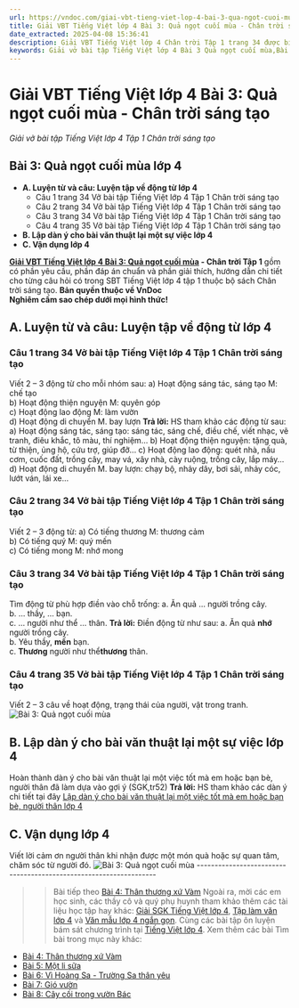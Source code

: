 ```yaml
---
url: https://vndoc.com/giai-vbt-tieng-viet-lop-4-bai-3-qua-ngot-cuoi-mua-chan-troi-sang-tao-304076
title: Giải VBT Tiếng Việt lớp 4 Bài 3: Quả ngọt cuối mùa - Chân trời sáng tạo - Giải vở bài tập Tiếng Việt lớp 4 Tập 1 Chân trời sáng tạo - VnDoc.com
date_extracted: 2025-04-08 15:36:41
description: Giải VBT Tiếng Việt lớp 4 Chân trời Tập 1 trang 34 được biên soạn nhằm giúp các em HS đạt kết quả tốt trong quá trình làm bài tập và học tập môn Tiếng Việt lớp 4.
keywords: Giải vở bài tập Tiếng Việt lớp 4 Bài 3 Quả ngọt cuối mùa,Bài 3 Quả ngọt cuối mùa lớp 4,Bài 3 Quả ngọt cuối mùa lớp 4 vbt,Bài 3 Quả ngọt cuối mùa lớp 4 trang 34,tiếng việt lớp 4 Bài 3 Quả ngọt cuối mùa,giải Bài 3 Quả ngọt cuối mùa,tiếng việt lớp 4,tiếng việt lớp 4 chân trời sáng tạo,vở bài tập tiếng việt lớp 4,sách tiếng việt lớp 4,bài tập tiếng việt lớp 4,giải bài tập tiếng việt lớp 4,tiếng việt lớp 4 tập 1
---
```


# Giải VBT Tiếng Việt lớp 4 Bài 3: Quả ngọt cuối mùa - Chân trời sáng tạo
 _Giải vở bài tập Tiếng Việt lớp 4 Tập 1 Chân trời sáng tạo_
## **Bài 3: Quả ngọt cuối mùa lớp 4**
  * **A. Luyện từ và câu: Luyện tập về động từ lớp 4**
    * Câu 1 trang 34 Vở bài tập Tiếng Việt lớp 4 Tập 1 Chân trời sáng tạo
    * Câu 2 trang 34 Vở bài tập Tiếng Việt lớp 4 Tập 1 Chân trời sáng tạo
    * Câu 3 trang 34 Vở bài tập Tiếng Việt lớp 4 Tập 1 Chân trời sáng tạo
    * Câu 4 trang 35 Vở bài tập Tiếng Việt lớp 4 Tập 1 Chân trời sáng tạo
  * **B. Lập dàn ý cho bài văn thuật lại một sự việc lớp 4**
  * **C. Vận dụng lớp 4**

**[Giải VBT Tiếng Việt lớp 4 Bài 3: Quả ngọt cuối mùa](<https://vndoc.com/giai-vbt-tieng-viet-lop-4-bai-3-qua-ngot-cuoi-mua-chan-troi-sang-tao-304076>) \- Chân trời Tập 1** gồm có phần yêu cầu, phần đáp án chuẩn và phần giải thích, hướng dẫn chi tiết cho từng câu hỏi có trong SBT Tiếng Việt lớp 4 tập 1 thuộc bộ sách Chân trời sáng tạo.
**Bản quyền thuộc về VnDoc**   
**Nghiêm cấm sao chép dưới mọi hình thức\!**
## **A. Luyện từ và câu: Luyện tập về động từ lớp 4**
###  Câu 1 trang 34 Vở bài tập Tiếng Việt lớp 4 Tập 1 Chân trời sáng tạo
Viết 2 – 3 động từ cho mỗi nhóm sau:
a\) Hoạt động sáng tác, sáng tạo M: chế tạo  
b\) Hoạt động thiện nguyện M: quyên góp  
c\) Hoạt động lao động M: làm vườn  
d\) Hoạt động di chuyển M. bay lượn
**Trả lời:** HS tham khảo các động từ sau:
a\) Hoạt động sáng tác, sáng tạo: sáng tác, sáng chế, điều chế, viết nhạc, vẽ tranh, điêu khắc, tô màu, thí nghiệm...
b\) Hoạt động thiện nguyện: tặng quà, từ thiện, ủng hộ, cứu trợ, giúp đỡ...
c\) Hoạt động lao động: quét nhà, nấu cơm, cuốc đất, trồng cây, may vá, xây nhà, cày ruộng, trồng cây, lắp máy...
d\) Hoạt động di chuyển M. bay lượn: chạy bộ, nhảy dây, bơi sải, nhảy cóc, lướt ván, lái xe...
### Câu 2 trang 34 Vở bài tập Tiếng Việt lớp 4 Tập 1 Chân trời sáng tạo
Viết 2 – 3 động từ:
a\) Có tiếng thương M: thương cảm  
b\) Có tiếng quý M: quý mến  
c\) Có tiếng mong M: nhớ mong
### Câu 3 trang 34 Vở bài tập Tiếng Việt lớp 4 Tập 1 Chân trời sáng tạo
Tìm động từ phù hợp điền vào chỗ trống:
a. Ăn quả … người trồng cây.  
b. … thầy, … bạn.  
c. … người như thể … thân.
**Trả lời:** Điền động từ như sau:
a. Ăn quả **nhớ** người trồng cây.  
b. Yêu thầy, **mến** bạn.  
c. **Thương** người như thể**thương** thân.
### Câu 4 trang 35 Vở bài tập Tiếng Việt lớp 4 Tập 1 Chân trời sáng tạo
Viết 2 – 3 câu về hoạt động, trạng thái của người, vật trong tranh.\
![Bài 3: Quả ngọt cuối mùa](https://i.vdoc.vn/data/image/2023/08/30/giai-vbt-tieng-viet-lop-4-bai-3-qua-ngot-cuoi-mua-chan-troi-sang-tao-h2.jpg)
## **B. Lập dàn ý cho bài văn thuật lại một sự việc lớp 4**
Hoàn thành dàn ý cho bài văn thuật lại một việc tốt mà em hoặc bạn bè, người thân đã làm dựa vào gợi ý \(SGK,tr52\)
**Trả lời:** HS tham khảo các dàn ý chi tiết tại đây [Lập dàn ý cho bài văn thuật lại một việc tốt mà em hoặc bạn bè, người thân lớp 4](<https://vndoc.com/lap-dan-y-thuat-lai-mot-viec-tot-ma-em-hoac-ban-be-nguoi-than-da-lam-lop-4-302677>)
## **C. Vận dụng lớp 4**
Viết lời cảm ơn người thân khi nhận được một món quà hoặc sự quan tâm, chăm sóc từ người đó.
![Bài 3: Quả ngọt cuối mùa](https://i.vdoc.vn/data/image/2023/08/30/giai-vbt-tieng-viet-lop-4-bai-3-qua-ngot-cuoi-mua-chan-troi-sang-tao-h1.jpg)
\------------------------------------------------------------------
>> Bài tiếp theo [Bài 4: Thân thương xứ Vàm](<https://vndoc.com/giai-vbt-tieng-viet-lop-4-bai-4-than-thuong-xu-vam-chan-troi-sang-tao-304081>)
Ngoài ra, mời các em học sinh, các thầy cô và quý phụ huynh tham khảo thêm các tài liệu học tập hay khác: [Giải SGK Tiếng Việt lớp 4](<https://vndoc.com/tieng-viet-lop4>), [Tập làm văn lớp 4](<https://vndoc.com/tap-lam-van-lop4>) và [Văn mẫu lớp 4 ngắn gọn](<https://vndoc.com/van-mieu-ta-lop4>). Cùng các bài tập ôn luyện bám sát chương trình tại [Tiếng Việt lớp 4](<https://vndoc.com/tieng-viet-lop4>).
Xem thêm các bài Tìm bài trong mục này khác:
  * [Bài 4: Thân thương xứ Vàm](</giai-vbt-tieng-viet-lop-4-bai-4-than-thuong-xu-vam-chan-troi-sang-tao-304081>)
  * [Bài 5: Một li sữa](</giai-vbt-tieng-viet-lop-4-bai-5-mot-li-sua-chan-troi-sang-tao-304084>)
  * [Bài 6: Vì Hoàng Sa - Trường Sa thân yêu](</giai-vbt-tieng-viet-lop-4-bai-6-vi-hoang-sa-truong-sa-than-yeu-chan-troi-sang-tao-304085>)
  * [Bài 7: Gió vườn](</giai-vbt-tieng-viet-lop-4-bai-7-gio-vuon-chan-troi-sang-tao-304090>)
  * [Bài 8: Cây cối trong vườn Bác](</giai-vbt-tieng-viet-lop-4-bai-8-cay-coi-trong-vuon-bac-chan-troi-sang-tao-304092>)


